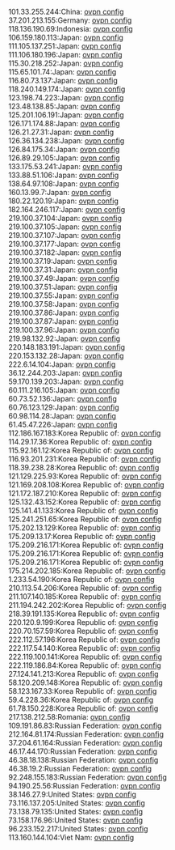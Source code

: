 101.33.255.244:China: [ovpn config](vpn/101_33_255_244.ovpn)  
37.201.213.155:Germany: [ovpn config](vpn/37_201_213_155.ovpn)  
118.136.190.69:Indonesia: [ovpn config](vpn/118_136_190_69.ovpn)  
106.159.180.113:Japan: [ovpn config](vpn/106_159_180_113.ovpn)  
111.105.137.251:Japan: [ovpn config](vpn/111_105_137_251.ovpn)  
111.106.180.196:Japan: [ovpn config](vpn/111_106_180_196.ovpn)  
115.30.218.252:Japan: [ovpn config](vpn/115_30_218_252.ovpn)  
115.65.101.74:Japan: [ovpn config](vpn/115_65_101_74.ovpn)  
116.80.73.137:Japan: [ovpn config](vpn/116_80_73_137.ovpn)  
118.240.149.174:Japan: [ovpn config](vpn/118_240_149_174.ovpn)  
123.198.74.223:Japan: [ovpn config](vpn/123_198_74_223.ovpn)  
123.48.138.85:Japan: [ovpn config](vpn/123_48_138_85.ovpn)  
125.201.106.191:Japan: [ovpn config](vpn/125_201_106_191.ovpn)  
126.171.174.88:Japan: [ovpn config](vpn/126_171_174_88.ovpn)  
126.21.27.31:Japan: [ovpn config](vpn/126_21_27_31.ovpn)  
126.36.134.238:Japan: [ovpn config](vpn/126_36_134_238.ovpn)  
126.84.175.34:Japan: [ovpn config](vpn/126_84_175_34.ovpn)  
126.89.29.105:Japan: [ovpn config](vpn/126_89_29_105.ovpn)  
133.175.53.241:Japan: [ovpn config](vpn/133_175_53_241.ovpn)  
133.88.51.106:Japan: [ovpn config](vpn/133_88_51_106.ovpn)  
138.64.97.108:Japan: [ovpn config](vpn/138_64_97_108.ovpn)  
160.13.99.7:Japan: [ovpn config](vpn/160_13_99_7.ovpn)  
180.22.120.19:Japan: [ovpn config](vpn/180_22_120_19.ovpn)  
182.164.246.117:Japan: [ovpn config](vpn/182_164_246_117.ovpn)  
219.100.37.104:Japan: [ovpn config](vpn/219_100_37_104.ovpn)  
219.100.37.105:Japan: [ovpn config](vpn/219_100_37_105.ovpn)  
219.100.37.107:Japan: [ovpn config](vpn/219_100_37_107.ovpn)  
219.100.37.177:Japan: [ovpn config](vpn/219_100_37_177.ovpn)  
219.100.37.182:Japan: [ovpn config](vpn/219_100_37_182.ovpn)  
219.100.37.19:Japan: [ovpn config](vpn/219_100_37_19.ovpn)  
219.100.37.31:Japan: [ovpn config](vpn/219_100_37_31.ovpn)  
219.100.37.49:Japan: [ovpn config](vpn/219_100_37_49.ovpn)  
219.100.37.51:Japan: [ovpn config](vpn/219_100_37_51.ovpn)  
219.100.37.55:Japan: [ovpn config](vpn/219_100_37_55.ovpn)  
219.100.37.58:Japan: [ovpn config](vpn/219_100_37_58.ovpn)  
219.100.37.86:Japan: [ovpn config](vpn/219_100_37_86.ovpn)  
219.100.37.87:Japan: [ovpn config](vpn/219_100_37_87.ovpn)  
219.100.37.96:Japan: [ovpn config](vpn/219_100_37_96.ovpn)  
219.98.132.92:Japan: [ovpn config](vpn/219_98_132_92.ovpn)  
220.148.183.191:Japan: [ovpn config](vpn/220_148_183_191.ovpn)  
220.153.132.28:Japan: [ovpn config](vpn/220_153_132_28.ovpn)  
222.6.14.104:Japan: [ovpn config](vpn/222_6_14_104.ovpn)  
36.12.244.203:Japan: [ovpn config](vpn/36_12_244_203.ovpn)  
59.170.139.203:Japan: [ovpn config](vpn/59_170_139_203.ovpn)  
60.111.216.105:Japan: [ovpn config](vpn/60_111_216_105.ovpn)  
60.73.52.136:Japan: [ovpn config](vpn/60_73_52_136.ovpn)  
60.76.123.129:Japan: [ovpn config](vpn/60_76_123_129.ovpn)  
60.98.114.28:Japan: [ovpn config](vpn/60_98_114_28.ovpn)  
61.45.47.226:Japan: [ovpn config](vpn/61_45_47_226.ovpn)  
112.186.167.183:Korea Republic of: [ovpn config](vpn/112_186_167_183.ovpn)  
114.29.17.36:Korea Republic of: [ovpn config](vpn/114_29_17_36.ovpn)  
115.92.161.12:Korea Republic of: [ovpn config](vpn/115_92_161_12.ovpn)  
116.93.201.231:Korea Republic of: [ovpn config](vpn/116_93_201_231.ovpn)  
118.39.238.28:Korea Republic of: [ovpn config](vpn/118_39_238_28.ovpn)  
121.129.225.93:Korea Republic of: [ovpn config](vpn/121_129_225_93.ovpn)  
121.169.208.108:Korea Republic of: [ovpn config](vpn/121_169_208_108.ovpn)  
121.172.187.210:Korea Republic of: [ovpn config](vpn/121_172_187_210.ovpn)  
125.132.43.152:Korea Republic of: [ovpn config](vpn/125_132_43_152.ovpn)  
125.141.41.133:Korea Republic of: [ovpn config](vpn/125_141_41_133.ovpn)  
125.241.251.65:Korea Republic of: [ovpn config](vpn/125_241_251_65.ovpn)  
175.202.13.129:Korea Republic of: [ovpn config](vpn/175_202_13_129.ovpn)  
175.209.13.17:Korea Republic of: [ovpn config](vpn/175_209_13_17.ovpn)  
175.209.216.171:Korea Republic of: [ovpn config](vpn/175_209_216_171.ovpn)  
175.209.216.171:Korea Republic of: [ovpn config](vpn/175_209_216_171.ovpn)  
175.209.216.171:Korea Republic of: [ovpn config](vpn/175_209_216_171.ovpn)  
175.214.202.185:Korea Republic of: [ovpn config](vpn/175_214_202_185.ovpn)  
1.233.54.190:Korea Republic of: [ovpn config](vpn/1_233_54_190.ovpn)  
210.113.54.206:Korea Republic of: [ovpn config](vpn/210_113_54_206.ovpn)  
211.107.140.185:Korea Republic of: [ovpn config](vpn/211_107_140_185.ovpn)  
211.194.242.202:Korea Republic of: [ovpn config](vpn/211_194_242_202.ovpn)  
218.39.191.135:Korea Republic of: [ovpn config](vpn/218_39_191_135.ovpn)  
220.120.9.199:Korea Republic of: [ovpn config](vpn/220_120_9_199.ovpn)  
220.70.157.59:Korea Republic of: [ovpn config](vpn/220_70_157_59.ovpn)  
222.112.57.196:Korea Republic of: [ovpn config](vpn/222_112_57_196.ovpn)  
222.117.54.140:Korea Republic of: [ovpn config](vpn/222_117_54_140.ovpn)  
222.119.100.141:Korea Republic of: [ovpn config](vpn/222_119_100_141.ovpn)  
222.119.186.84:Korea Republic of: [ovpn config](vpn/222_119_186_84.ovpn)  
27.124.141.213:Korea Republic of: [ovpn config](vpn/27_124_141_213.ovpn)  
58.120.209.148:Korea Republic of: [ovpn config](vpn/58_120_209_148.ovpn)  
58.123.167.33:Korea Republic of: [ovpn config](vpn/58_123_167_33.ovpn)  
59.4.228.36:Korea Republic of: [ovpn config](vpn/59_4_228_36.ovpn)  
61.78.150.228:Korea Republic of: [ovpn config](vpn/61_78_150_228.ovpn)  
217.138.212.58:Romania: [ovpn config](vpn/217_138_212_58.ovpn)  
109.191.86.83:Russian Federation: [ovpn config](vpn/109_191_86_83.ovpn)  
212.164.81.174:Russian Federation: [ovpn config](vpn/212_164_81_174.ovpn)  
37.204.61.164:Russian Federation: [ovpn config](vpn/37_204_61_164.ovpn)  
46.17.44.170:Russian Federation: [ovpn config](vpn/46_17_44_170.ovpn)  
46.38.18.138:Russian Federation: [ovpn config](vpn/46_38_18_138.ovpn)  
46.38.19.2:Russian Federation: [ovpn config](vpn/46_38_19_2.ovpn)  
92.248.155.183:Russian Federation: [ovpn config](vpn/92_248_155_183.ovpn)  
94.190.25.56:Russian Federation: [ovpn config](vpn/94_190_25_56.ovpn)  
38.146.27.9:United States: [ovpn config](vpn/38_146_27_9.ovpn)  
73.116.137.205:United States: [ovpn config](vpn/73_116_137_205.ovpn)  
73.138.79.135:United States: [ovpn config](vpn/73_138_79_135.ovpn)  
73.158.176.96:United States: [ovpn config](vpn/73_158_176_96.ovpn)  
96.233.152.217:United States: [ovpn config](vpn/96_233_152_217.ovpn)  
113.160.144.104:Viet Nam: [ovpn config](vpn/113_160_144_104.ovpn)  
